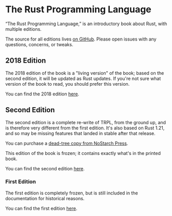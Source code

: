 # The Rust Programming Language

“The Rust Programming Language,” is an introductory book about Rust, with
multiple editions.

The source for all editions lives [on GitHub](https://github.com/rust-lang/book).
Please open issues with any questions, concerns, or tweaks.

## 2018 Edition

The 2018 edition of the book is a "living version" of the book; based on the
second edition, it will be updated as Rust updates. If you're not sure what
version of the book to read, you should prefer this version.

You can find the 2018 edition [here](2018-edition/index.html).

## Second Edition

The second edition is a complete re-write of TRPL, from the ground up, and is
therefore very different from the first edition. It's also based on Rust 1.21,
and so may be missing features that landed in stable after that release.

You can purchase a [dead-tree copy from NoStarch
Press](https://nostarch.com/Rust).

This edition of the book is frozen; it contains exactly what's in the printed
book.

You can find the second edition [here](second-edition/index.html).

### First Edition

The first edition is completely frozen, but is still included in the
documentation for historical reasons.

You can find the first edition [here](first-edition/index.html).
